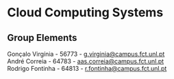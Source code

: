 # Cloud Computing Systems

## Group Elements

Gonçalo Virgínia - 56773 - g.virginia@campus.fct.unl.pt  
André Correia - 64783 - aas.correia@campus.fct.unl.pt  
Rodrigo Fontinha - 64813 - r.fontinha@campus.fct.unl.pt  
